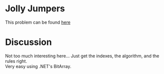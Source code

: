 # Jolly Jumpers

This problem can be found [here](https://onlinejudge.org/index.php?option=com_onlinejudge&Itemid=8&category=30&page=show_problem&problem=979)

# Discussion

Not too much interesting here... Just get the indexes, the algorithm, and the rules right.  
Very easy using .NET's BitArray.
